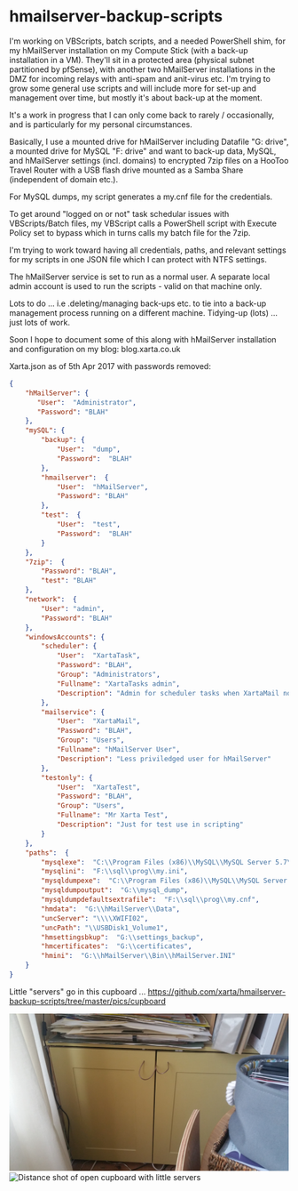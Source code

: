 # hmailserver-backup-scripts
I'm working on VBScripts, batch scripts, and a needed PowerShell shim, for my hMailServer installation on my Compute Stick (with a back-up installation in a VM). They'll sit in a protected area (physical subnet partitioned by pfSense), with another two hMailServer installations in the DMZ for incoming relays with anti-spam and anit-virus etc.  I'm trying to grow some general use scripts and will include more for set-up and management over time, but mostly it's about back-up at the moment.

It's a work in progress that I can only come back to rarely / occasionally, and is particularly for my personal circumstances.

Basically, I use a mounted drive for hMailServer including Datafile "G: drive", a mounted drive for MySQL "F: drive" and want to back-up data, MySQL, and hMailServer settings (incl. domains) to encrypted 7zip files on a HooToo Travel Router with a USB flash drive mounted as a Samba Share (independent of domain etc.).

For MySQL dumps, my script generates a my.cnf file for the credentials.

To get around "logged on or not" task schedular issues with VBScripts/Batch files, my VBScript calls a PowerShell script with Execute Policy set to bypass which in turns calls my batch file for the 7zip.

I'm trying to work toward having all credentials, paths, and relevant settings for my scripts in one JSON file which I can protect with NTFS settings.

The hMailServer service is set to run as a normal user.  A separate local admin account is used to run the scripts - valid on that machine only.

Lots to do ... i.e .deleting/managing back-ups etc. to tie into a back-up management process running on a different machine.  Tidying-up (lots) ... just lots of work.

Soon I hope to document some of this along with hMailServer installation and configuration on my blog: blog.xarta.co.uk

Xarta.json as of 5th Apr 2017 with passwords removed:

```json
{
    "hMailServer": {
       "User":  "Administrator",
       "Password": "BLAH"
    },
	"mySQL": {
		"backup": {
			"User":  "dump",
			"Password":  "BLAH"
		},
		"hmailserver":  {
			"User":  "hMailServer",
			"Password": "BLAH"
		},
		"test":  {
			"User":  "test",
			"Password":  "BLAH"
		}
	},
	"7zip":  {
		"Password":	"BLAH",
		"test": "BLAH"
	},
	"network":  {
		"User": "admin",
		"Password": "BLAH"
	},
	"windowsAccounts": {
		"scheduler": {
			"User":  "XartaTask",
			"Password": "BLAH",
			"Group": "Administrators",
			"Fullname": "XartaTasks admin",
			"Description": "Admin for scheduler tasks when XartaMail not logged on"
		},
		"mailservice": {
			"User":  "XartaMail",
			"Password": "BLAH",
			"Group": "Users",
			"Fullname": "hMailServer User",
			"Description": "Less priviledged user for hMailServer"		
		},
		"testonly": {
			"User":  "XartaTest",
			"Password": "BLAH",
			"Group": "Users",
			"Fullname": "Mr Xarta Test",
			"Description": "Just for test use in scripting"		
		}
	},
	"paths":  {
		"mysqlexe":  "C:\\Program Files (x86)\\MySQL\\MySQL Server 5.7\\bin\\mysql.exe",
		"mysqlini":  "F:\\sql\\prog\\my.ini",
		"mysqldumpexe":  "C:\\Program Files (x86)\\MySQL\\MySQL Server 5.7\\bin\\mysqldump.exe",
		"mysqldumpoutput":  "G:\\mysql_dump",
		"mysqldumpdefaultsextrafile":  "F:\\sql\\prog\\my.cnf",
		"hmdata":  "G:\\hMailServer\\Data",
		"uncServer": "\\\\XWIFI02",
		"uncPath": "\\USBDisk1_Volume1",
		"hmsettingsbkup":  "G:\\settings_backup",
		"hmcertificates":  "G:\\certificates",
		"hmini":  "G:\\hMailServer\\Bin\\hMailServer.INI"
	}	
}
```

Little "servers" go in this cupboard ... https://github.com/xarta/hmailserver-backup-scripts/tree/master/pics/cupboard

![Picture of plain cupboard doors](/pics/cupboard/20170405_162808.jpg?raw=true "Cupboard for my little servers etc.")
![Distance shot of open cupboard with little servers](/pics/cupboard/20170405_162147.jpg?raw=true "Cupboard for my little servers etc.")
